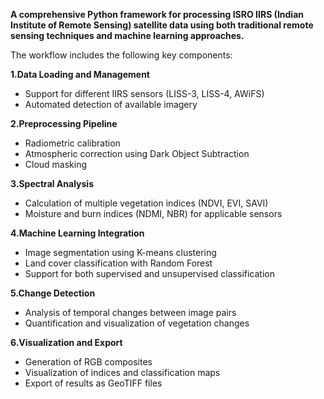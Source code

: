 **A comprehensive Python framework for processing ISRO IIRS (Indian Institute of Remote Sensing) satellite data using both traditional remote sensing techniques and machine learning approaches.**

The workflow includes the following key components:

**1.Data Loading and Management**

* Support for different IIRS sensors (LISS-3, LISS-4, AWiFS)
* Automated detection of available imagery


**2.Preprocessing Pipeline**

* Radiometric calibration
* Atmospheric correction using Dark Object Subtraction
* Cloud masking


**3.Spectral Analysis**

* Calculation of multiple vegetation indices (NDVI, EVI, SAVI)
* Moisture and burn indices (NDMI, NBR) for applicable sensors


**4.Machine Learning Integration**

* Image segmentation using K-means clustering
* Land cover classification with Random Forest
* Support for both supervised and unsupervised classification


**5.Change Detection**

* Analysis of temporal changes between image pairs
* Quantification and visualization of vegetation changes


**6.Visualization and Export**

* Generation of RGB composites
* Visualization of indices and classification maps
* Export of results as GeoTIFF files

